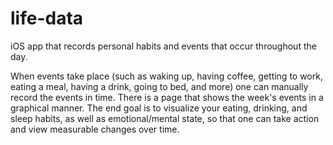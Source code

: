 # life-data
iOS app that records personal habits and events that occur throughout the day.

When events take place (such as waking up, having coffee, getting to work, eating a meal, having a drink, going to bed, and more) one can manually record the events in time.  There is a page that shows the week's events in a graphical manner.  The end goal is to visualize your eating, drinking, and sleep habits, as well as emotional/mental state, so that one can take action and view measurable changes over time.
